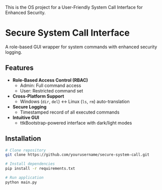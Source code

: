 This is the OS project for a User-Friendly System Call Interface for Enhanced Security.
# Secure System Call Interface

A role-based GUI wrapper for system commands with enhanced security logging.

## Features
- **Role-Based Access Control (RBAC)**
  - Admin: Full command access
  - User: Restricted command set
- **Cross-Platform Support**
  - Windows (`dir`, `del`) ↔ Linux (`ls`, `rm`) auto-translation
- **Secure Logging**
  - Timestamped record of all executed commands
- **Intuitive GUI**
  - ttkBootstrap-powered interface with dark/light modes

## Installation
```bash
# Clone repository
git clone https://github.com/yourusername/secure-system-call.git

# Install dependencies
pip install -r requirements.txt

# Run application
python main.py
